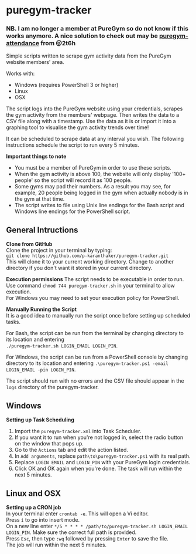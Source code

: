# puregym-tracker
### NB. I am no longer a member at PureGym so do not know if this works anymore. A nice solution to check out may be [puregym-attendance](https://github.com/2t6h/puregym-attendance) from @2t6h
Simple scripts written to scrape gym activity data from the PureGym website members' area.

Works with:  
* Windows (requires PowerShell 3 or higher)
* Linux
* OSX

The script logs into the PureGym website using your credentials, scrapes the gym activity from the members' webpage. Then writes the data to a CSV file along with a timestamp. Use the data as it is or import it into a graphing tool to visualise the gym activity trends over time!

It can be scheduled to scrape data at any interval you wish. The following instructions schedule the script to run every 5 minutes.

__Important things to note__  
* You must be a member of PureGym in order to use these scripts.
* When the gym activity is above 100, the website will only display '100+ people' so the script will record it as 100 people.
* Some gyms may pad their numbers. As a result you may see, for example, 20 people being logged in the gym when actually nobody is in the gym at that time.
* The script writes to file using Unix line endings for the Bash script and Windows line endings for the PowerShell script.

## General Intructions  
__Clone from GitHub__  
Clone the project in your terminal by typing:  
`git clone https://github.com/p-karanthaker/puregym-tracker.git`  
This will clone it to your current working directory. Change to another directory if you don't want it stored in your current directory.

__Execution permissions__ 
The script needs to be executable in order to run.  
Use command `chmod 744 puregym-tracker.sh` in your terminal to allow execution.  
For Windows you may need to set your execution policy for PowerShell.

__Manually Running the Script__  
It is a good idea to manually run the script once before setting up scheduled tasks.  

For Bash, the script can be run from the terminal by changing directory to its location and entering  
`./puregym-tracker.sh LOGIN_EMAIL LOGIN_PIN`.  

For Windows, the script can be run from a PowerShell console by changing directory to its location and entering
`.\puregym-tracker.ps1 -email LOGIN_EMAIL -pin LOGIN_PIN`.

The script should run with no errors and the CSV file should appear in the `logs` directory of the puregym-tracker.  

## Windows  
__Setting up Task Scheduling__  
1. Import the `puregym-tracker.xml` into Task Scheduler.  
  1. If you want it to run when you're not logged in, select the radio button on the window that pops up.  
  1. Go to the `Actions` tab and edit the action listed.
  1. In `Add arguments`, replace `path\to\puregym-tracker.ps1` with its real path.  
  1. Replace `LOGIN_EMAIL` and `LOGIN_PIN` with your PureGym login credentials.  
  1. Click OK and OK again when you're done. The task will run within the next 5 minutes.  

## Linux and OSX  
__Setting up a CRON job__  
In your terminal enter `crontab -e`. This will open a Vi editor.  
Press `i` to go into insert mode.  
On a new line enter `*/5 * * * * /path/to/puregym-tracker.sh LOGIN_EMAIL LOGIN_PIN`. Make sure the correct full path is provided.  
Press `Esc`, then type `:wq` followed by pressing `Enter` to save the file.  
The job will run within the next 5 minutes.
